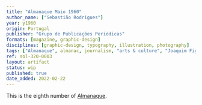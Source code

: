 ```yaml
---
title: "Almanaque Maio 1960"
author_name: ["Sebastião Rodrigues"]
year: y1960
origin: Portugal
publisher: "Grupo de Publicações Periódicas"
formats: [magazine, graphic-design]
disciplines: [graphic-design, typography, illustration, photography]
tags: ["Almanaque", almanac, journalism, "arts & culture", "Joaquim Figueiredo Magalhães"]
ref: sol-320-0003
layout: artifact
status: wip
published: true
date_added: 2022-02-22
---
```


<p>This is the eighth number of <a class="text cat-link publisher" href="/tags/almanaque/">Almanaque</a>.</p>
